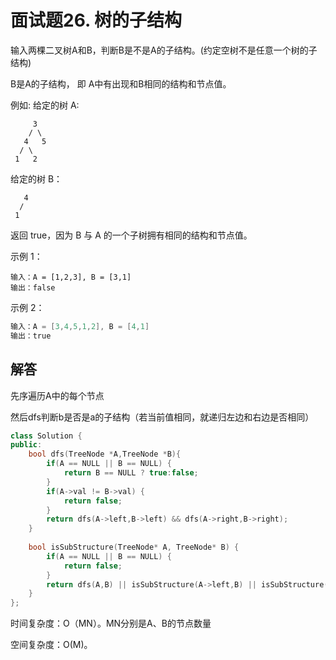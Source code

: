 # 面试题26. 树的子结构
输入两棵二叉树A和B，判断B是不是A的子结构。(约定空树不是任意一个树的子结构)

B是A的子结构， 即 A中有出现和B相同的结构和节点值。

例如:
给定的树 A:
```
     3
    / \
   4   5
  / \
 1   2
 ```
给定的树 B：
```
   4 
  /
 1
```

返回 true，因为 B 与 A 的一个子树拥有相同的结构和节点值。

示例 1：

```
输入：A = [1,2,3], B = [3,1]
输出：false
```

示例 2：

```C++
输入：A = [3,4,5,1,2], B = [4,1]
输出：true
```



## 解答

先序遍历A中的每个节点

然后dfs判断b是否是a的子结构（若当前值相同，就递归左边和右边是否相同）

```C++
class Solution {
public:
    bool dfs(TreeNode *A,TreeNode *B){
        if(A == NULL || B == NULL) {
            return B == NULL ? true:false;
        }
        if(A->val != B->val) {
            return false;
        }
        return dfs(A->left,B->left) && dfs(A->right,B->right);
    }
    
    bool isSubStructure(TreeNode* A, TreeNode* B) {
        if(A == NULL || B == NULL) {
            return false;
        }
        return dfs(A,B) || isSubStructure(A->left,B) || isSubStructure(A->right, B);
    }
};
```

时间复杂度：O（MN）。MN分别是A、B的节点数量

空间复杂度：O(M)。

